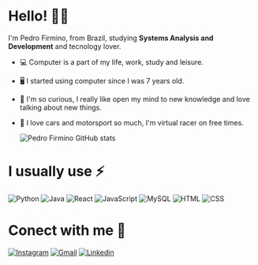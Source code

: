 # Hello! 🖐🏻

I'm Pedro Firmino, from Brazil, studying **Systems Analysis and Development** and tecnology lover.
- 💻 Computer is a part of my life, work, study and leisure.
- 🖥 I started using computer since I was 7 years old.
- 🧐 I'm so curious, I really like open my mind to new knowledge and love talking about new things.
- 🚗 I love cars and motorsport so much, I'm virtual racer on free times.


  ![Pedro Firmino GitHub stats](https://github-readme-stats.vercel.app/api?username=pedrohfirmino&show_icons=true&theme=dracula)

# I usually use ⚡

![Python](https://img.shields.io/badge/Python-14354C?style=for-the-badge&logo=python&logoColor=white)
![Java](https://img.shields.io/badge/Java-ED8B00?style=for-the-badge&logo=openjdk&logoColor=white)
![React](https://img.shields.io/badge/React-20232A?style=for-the-badge&logo=react&logoColor=61DAFB)
![JavaScript](https://img.shields.io/badge/JavaScript-F7DF1E?style=for-the-badge&logo=javascript&logoColor=black)
![MySQL](https://img.shields.io/badge/MySQL-00000F?style=for-the-badge&logo=mysql&logoColor=white)
![HTML](https://img.shields.io/badge/HTML-239120?style=for-the-badge&logo=html5&logoColor=white)
![CSS](https://img.shields.io/badge/CSS-239120?&style=for-the-badge&logo=css3&logoColor=white)


# Conect with me 🔗
  
[![Instagram](https://img.shields.io/badge/Instagram-E4405F?style=for-the-badge&logo=instagram&logoColor=white)](https://www.instagram.com/ph.firmino/)
[![Gmail](https://img.shields.io/badge/Gmail-D14836?style=for-the-badge&logo=gmail&logoColor=white)](https://mail.google.com/mail/u/0/?tab=rm&ogbl#inbox?compose=CllgCKCFTNfFvhKwFmMsxfGkBkQPSSljHWQQwvCZgqvWMCqzKJLgfgpgzslhpPzjSWlXfrKPlzL)
[![Linkedin](https://img.shields.io/badge/LinkedIn-0077B5?style=for-the-badge&logo=linkedin&logoColor=white)](https://www.linkedin.com/in/pedro-henrique-firmino-84a77b1a1/)
